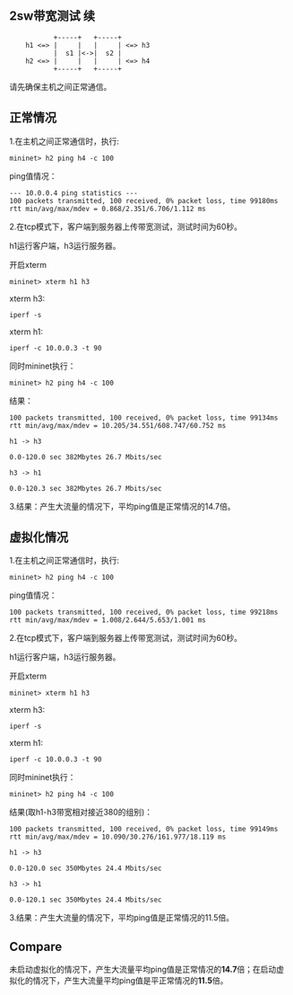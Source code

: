 ## 2sw带宽测试 续

```
           +-----+   +-----+
    h1 <=> |     |   |     | <=> h3
           |  s1 |<->|  s2 |
    h2 <=> |     |   |     | <=> h4
           +-----+   +-----+
```

请先确保主机之间正常通信。

## 正常情况

1.在主机之间正常通信时，执行:

```
mininet> h2 ping h4 -c 100
```

ping值情况：

```
--- 10.0.0.4 ping statistics ---
100 packets transmitted, 100 received, 0% packet loss, time 99180ms
rtt min/avg/max/mdev = 0.868/2.351/6.706/1.112 ms

```

2.在tcp模式下，客户端到服务器上传带宽测试，测试时间为60秒。

h1运行客户端，h3运行服务器。

开启xterm

```
mininet> xterm h1 h3
```

xterm h3:

```
iperf -s
```

xterm h1:

```
iperf -c 10.0.0.3 -t 90
```

同时mininet执行：

```
mininet> h2 ping h4 -c 100
```

结果：

```
100 packets transmitted, 100 received, 0% packet loss, time 99134ms
rtt min/avg/max/mdev = 10.205/34.551/608.747/60.752 ms
```

```
h1 -> h3

0.0-120.0 sec 382Mbytes 26.7 Mbits/sec

h3 -> h1

0.0-120.3 sec 382Mbytes 26.7 Mbits/sec
```

3.结果：产生大流量的情况下，平均ping值是正常情况的14.7倍。

## 虚拟化情况

1.在主机之间正常通信时，执行:

```
mininet> h2 ping h4 -c 100
```

ping值情况：

```
100 packets transmitted, 100 received, 0% packet loss, time 99218ms
rtt min/avg/max/mdev = 1.008/2.644/5.653/1.001 ms
```

2.在tcp模式下，客户端到服务器上传带宽测试，测试时间为60秒。

h1运行客户端，h3运行服务器。

开启xterm

```
mininet> xterm h1 h3
```

xterm h3:

```
iperf -s
```

xterm h1:

```
iperf -c 10.0.0.3 -t 90
```

同时mininet执行：

```
mininet> h2 ping h4 -c 100
```

结果(取h1-h3带宽相对接近380的组别)：

```
100 packets transmitted, 100 received, 0% packet loss, time 99149ms
rtt min/avg/max/mdev = 10.090/30.276/161.977/18.119 ms

```

```
h1 -> h3

0.0-120.0 sec 350Mbytes 24.4 Mbits/sec

h3 -> h1

0.0-120.1 sec 350Mbytes 24.4 Mbits/sec
```

3.结果：产生大流量的情况下，平均ping值是正常情况的11.5倍。

## Compare

未启动虚拟化的情况下，产生大流量平均ping值是正常情况的**14.7**倍；在启动虚拟化的情况下，产生大流量平均ping值是平正常情况的**11.5**倍。
